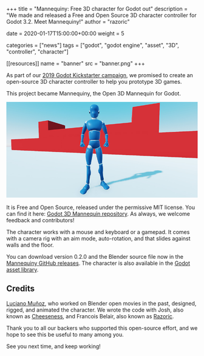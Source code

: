 +++
title = "Mannequiny: Free 3D character for Godot out"
description = "We made and released a Free and Open Source 3D character controller for Godot 3.2. Meet Mannequiny!"
author = "razoric"

date = 2020-01-17T15:00:00+00:00
weight = 5

categories = ["news"]
tags = ["godot", "godot engine", "asset", "3D", "controller", "character"]

[[resources]]
name = "banner"
src = "banner.png"
+++

As part of our [2019 Godot Kickstarter campaign](https://www.kickstarter.com/projects/gdquest/create-your-own-games-with-godot-the-free-game-eng), we promised to create an open-source 3D character controller to help you prototype 3D games. 

This project became Mannequiny, the Open 3D Mannequin for Godot.

![Screenshot of our 3D Mannequin in the Godot editor](./screenshot.png)

It is Free and Open Source, released under the permissive MIT license. You can find it here: [Godot 3D Mannequin repository](https://github.com/GDquest/godot-3d-mannequin/). As always, we welcome feedback and contributors!

The character works with a mouse and keyboard or a gamepad. It comes with a camera rig with an aim mode, auto-rotation, and that slides against walls and the floor.

You can download version 0.2.0 and the Blender source file now in the [Mannequiny GitHub releases](https://github.com/GDQuest/godot-3d-mannequin/releases). The character is also available in the [Godot asset library](https://godotengine.org/asset-library/asset/440).

## Credits ##

[Luciano Muñoz](https://twitter.com/lucianomunoz_), who worked on Blender open movies in the past, designed, rigged, and animated the character. We wrote the code with Josh, also known as [Cheeseness](https://twitter.com/ValiantCheese), and Francois Belair, also known as [Razoric](https://twitter.com/Razoric480). 

Thank you to all our backers who supported this open-source effort, and we hope to see this be useful to many among you.

See you next time, and keep working!
